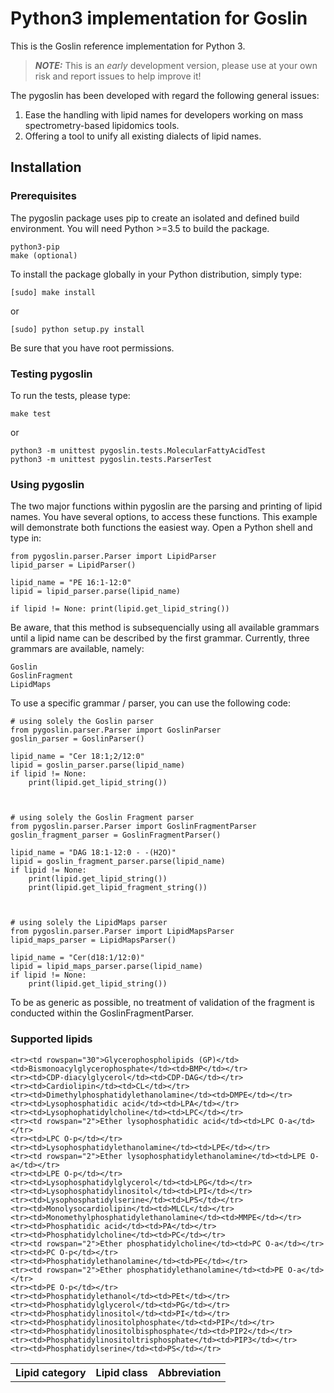 # Python3 implementation for Goslin

This is the Goslin reference implementation for Python 3.

> **_NOTE:_**  This is an *early* development version, please use at your own risk and report issues to help improve it!

The pygoslin has been developed with regard the following general issues:

1. Ease the handling with lipid names for developers working on mass spectrometry-based lipidomics tools.
2. Offering a tool to unify all existing dialects of lipid names.


## Installation

### Prerequisites
The pygoslin package uses pip to create an isolated and defined build environment. You will need Python >=3.5 to build the package.

```
python3-pip
make (optional)
```

To install the package globally in your Python distribution, simply type:

```
[sudo] make install
```
or

```
[sudo] python setup.py install
```

Be sure that you have root permissions.


### Testing pygoslin

To run the tests, please type:

```
make test
```
or

```
python3 -m unittest pygoslin.tests.MolecularFattyAcidTest
python3 -m unittest pygoslin.tests.ParserTest
```



### Using pygoslin

The two major functions within pygoslin are the parsing and printing of lipid names. You have several options, to access these functions. This example will demonstrate both functions the easiest way. Open a Python shell and type in:


```
from pygoslin.parser.Parser import LipidParser
lipid_parser = LipidParser()

lipid_name = "PE 16:1-12:0"
lipid = lipid_parser.parse(lipid_name)

if lipid != None: print(lipid.get_lipid_string())

```

Be aware, that this method is subsequencially using all available grammars until a lipid name can be described by the first grammar. Currently, three grammars are available, namely:
```
Goslin
GoslinFragment
LipidMaps
```

To use a specific grammar / parser, you can use the following code:


```
# using solely the Goslin parser
from pygoslin.parser.Parser import GoslinParser
goslin_parser = GoslinParser()

lipid_name = "Cer 18:1;2/12:0"
lipid = goslin_parser.parse(lipid_name)
if lipid != None:
    print(lipid.get_lipid_string())
    
    
    
# using solely the Goslin Fragment parser
from pygoslin.parser.Parser import GoslinFragmentParser
goslin_fragment_parser = GoslinFragmentParser()

lipid_name = "DAG 18:1-12:0 - -(H2O)"
lipid = goslin_fragment_parser.parse(lipid_name)
if lipid != None:
    print(lipid.get_lipid_string())
    print(lipid.get_lipid_fragment_string())
    
    
    
# using solely the LipidMaps parser
from pygoslin.parser.Parser import LipidMapsParser
lipid_maps_parser = LipidMapsParser()

lipid_name = "Cer(d18:1/12:0)"
lipid = lipid_maps_parser.parse(lipid_name)
if lipid != None:
    print(lipid.get_lipid_string())
```
To be as generic as possible, no treatment of validation of the fragment is conducted within the GoslinFragmentParser.



### Supported lipids
<table>
    <tr><th>Lipid category</th><th>Lipid class</th><th>Abbreviation</th></tr>

    <tr><td rowspan="30">Glycerophospholipids (GP)</td><td>Bismonoacylglycerophosphate</td><td>BMP</td></tr>
    <tr><td>CDP-diacylglycerol</td><td>CDP-DAG</td></tr>
    <tr><td>Cardiolipin</td><td>CL</td></tr>
    <tr><td>Dimethylphosphatidylethanolamine</td><td>DMPE</td></tr>
    <tr><td>Lysophosphatidic acid</td><td>LPA</td></tr>
    <tr><td>Lysophophatidylcholine</td><td>LPC</td></tr>
    <tr><td rowspan="2">Ether lysophosphatidic acid</td><td>LPC O-a</td></tr>
    <tr><td>LPC O-p</td></tr>
    <tr><td>Lysophosphatidylethanolamine</td><td>LPE</td></tr>
    <tr><td rowspan="2">Ether lysophosphatidylethanolamine</td><td>LPE O-a</td></tr>
    <tr><td>LPE O-p</td></tr>
    <tr><td>Lysophosphatidylglycerol</td><td>LPG</td></tr>
    <tr><td>Lysophosphatidylinositol</td><td>LPI</td></tr>
    <tr><td>Lysophosphatidylserine</td><td>LPS</td></tr>
    <tr><td>Monolysocardiolipin</td><td>MLCL</td></tr>
    <tr><td>Monomethylphosphatidylethanolamine</td><td>MMPE</td></tr>
    <tr><td>Phosphatidic acid</td><td>PA</td></tr>
    <tr><td>Phosphatidylcholine</td><td>PC</td></tr>
    <tr><td rowspan="2">Ether phosphatidylcholine</td><td>PC O-a</td></tr>
    <tr><td>PC O-p</td></tr>
    <tr><td>Phosphatidylethanolamine</td><td>PE</td></tr>
    <tr><td rowspan="2">Ether phosphatidylethanolamine</td><td>PE O-a</td></tr>
    <tr><td>PE O-p</td></tr>
    <tr><td>Phosphatidylethanol</td><td>PEt</td></tr>
    <tr><td>Phosphatidylglycerol</td><td>PG</td></tr>
    <tr><td>Phosphatidylinositol</td><td>PI</td></tr>
    <tr><td>Phosphatidylinositolphosphate</td><td>PIP</td></tr>
    <tr><td>Phosphatidylinositolbisphosphate</td><td>PIP2</td></tr>
    <tr><td>Phosphatidylinositoltrisphosphate</td><td>PIP3</td></tr>
    <tr><td>Phosphatidylserine</td><td>PS</td></tr>

</table>
